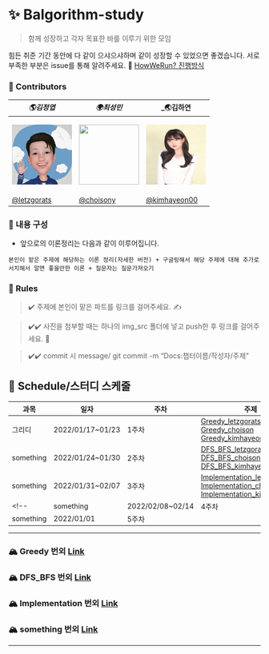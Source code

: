 # ✨ Balgorithm-study

> 함께 성장하고 각자 목표한 바를 이루기 위한 모임

힘든 취준 기간 동안에 다 같이 으샤으샤하며 같이 성장할 수 있었으면 좋겠습니다. 서로 부족한 부분은 issue를 통해 알려주세요. 🙂
[HowWeRun? 진행방식](info/README.md)

### 💫 Contributors

| **_🌎김정엽_**                                                                              | **_🌍최성민_**                                     | **_🌏김하연**                                                                              
| ------------------------------------------------------------------------------------------- | -------------------------------------------------- | ------------------------------------------------------------------------------------------- | 
| <p align="center"><img src="img/letzgorats_imoz.jpg" height="120" width="120" align-item="center"></p> |  <p align="center"><img src="img/imoz.png" height="120" width="120" align-item="center"></p>                                                  | <p align="center"><img src="img/kimhayeon00_imoz.jpg" height="120" width="120" align-item="center"></p> | <p align="center"><img src="img/hhj.jpg" height="120" width="120" align-item="center"></p> |
| [@letzgorats](https://github.com/letzgorats)                                            | [@choisony](https://github.com/choisony) | [@kimhayeon00](https://github.com/kimhayeon00)                                              | 


### 📣 내용 구성

- 앞으로의 이론정리는 다음과 같이 이루어집니다.

```본인이 맡은 주제에 해당하는 이론 정리(자세한 버전) + 구글링해서 해당 주제에 대해 추가로 서치해서 알면 좋을만한 이론 + 질문자는 질문가져오기 ```


### 👊 Rules

> ✔️ 주제에 본인이 맡은 파트를 링크를 걸어주세요. ✍️

> ✔️✔️ 사진을 첨부할 때는 하나의 img_src 폴더에 넣고 push한 후 링크를 걸어주세요. 🧚

> ✔️✔️ commit 시 message/ git commit -m “Docs:챕터이름/작성자/주제”



## 👊 Schedule/스터디 스케줄

| **과목** | **일자** | **주차** | **주제**|
| ------------- | ---------- | -------- | ---------------------------------------------------------------------------------------------------------------------------------------| 
| 그리디    | 2022/01/17~01/23 | 1주차    | [Greedy_letzgorats](https://github.com/Balgorithm/letzgorats/blob/main/Greedy/Greedy.md)<br>[Greedy_choison](https://github.com/Balgorithm/choison/blob/main/Greedy/Greedy.md)<br> [Greedy_kimhayeon00](https://github.com/Balgorithm/kimhayeon00/blob/main/Greedy/Greedy.md)<br>|
|something | 2022/01/24~01/30 | 2주차 | [DFS_BFS_letzgorats](letzgorats/DFS_BFS/DFS_BFS.md)<br>[DFS_BFS_choison](choison/DFS_BFS/DFS_BFS.md)<br>[DFS_BFS_kimhayeon00](kimhayeon00/DFS_BFS/DFS_BFS.md)<br>|
| something      | 2022/01/31~02/07 | 3주차   | [Implementation_letzgorats](letzgorats/Implementation/Implementation.md)<br>[Implementation_choison](choison//Implementation/Implementation.md)<br>[Implementation_kimhayeon00](kimhayeon00/Implementation/Implementation.md)<br>|
<!-- | something      | 2022/02/08~02/14 | 4주차   ||
| something  | 2022/01/01 | 5주차   ||  -->


---

### 🏔 Greedy 번외 [Link](Greedy)

### 🏔 DFS_BFS 번외 [Link](DFS_BFS)

### 🏔 Implementation 번외 [Link](Implementation)

### 🏔 something 번외 [Link](something)

---
